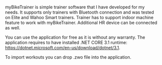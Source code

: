 myBikeTrainer is simple trainer software that I have developed for my needs.
It supports only trainers with Bluetooth connection and was tested on Elite and Wahoo Smart trainers.
Trainer has to support indoor machine feature to work with myBikeTrainer. Additional HR device can be connected as well.

You can use the application for free as it is without any warranty.
The application requires to have installed .NET CORE 3.1 runtime: https://dotnet.microsoft.com/en-us/download/dotnet/3.1.

To import workouts you can drop .zwo file into the application.
